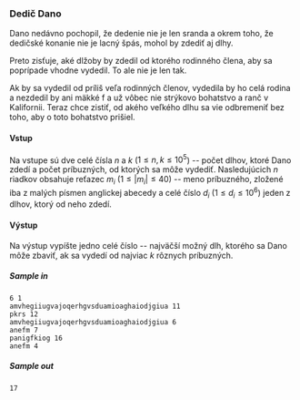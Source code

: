 ### Dedič Dano
Dano nedávno pochopil, že dedenie nie je len sranda a okrem toho, že dedičské konanie nie je lacný špás, mohol by zdediť aj dlhy.

Preto zisťuje, aké dlžoby by zdedil od ktorého rodinného člena, aby sa poprípade vhodne vydedil. To ale nie je len tak.

Ak by sa vydedil od príliš veľa rodinných členov, vydedila by ho celá rodina a nezdedil by ani mäkké f a už vôbec nie strýkovo bohatstvo a ranč v Kalifornii. Teraz chce zistiť, od akého veľkého dlhu sa vie odbremeniť bez toho, aby o toto bohatstvo prišiel.

#### Vstup
Na vstupe sú dve celé čísla $n$ a $k$ ($1 \leq n,k \leq 10^5$) -- počet dlhov, ktoré Dano zdedí a počet príbuzných, od ktorých sa môže vydediť. Nasledujúcich $n$ riadkov obsahuje reťazec $m_i$ ($1 \leq |m_i| \leq 40$) -- meno príbuzného, zložené iba z malých písmen anglickej abecedy a celé číslo $d_i$ ($1 \leq d_i \leq 10^6$) jeden z dlhov, ktorý od neho zdedí.

#### Výstup
Na výstup vypíšte jedno celé číslo -- najväčší možný dlh, ktorého sa Dano môže zbaviť, ak sa vydedí od najviac $k$ rôznych príbuzných.

##### Sample in
```
6 1
amvhegiiugvajoqerhgvsduamioaghaiodjgiua 11
pkrs 12
amvhegiiugvajoqerhgvsduamioaghaiodjgiua 6
anefm 7
panigfkiog 16
anefm 4
```

##### Sample out
```
17
```
